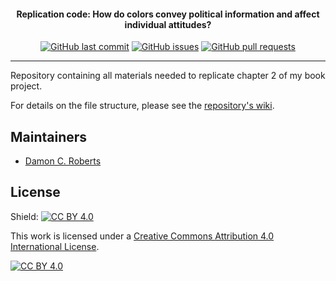 <h4 align="center">Replication code: How do colors convey political information and affect individual attitudes? </h4>
<p align="center">
    <a href="https://github.com/DamonCharlesRoberts/visual_information_and_political_participation/commits/main">
    <img src="https://img.shields.io/github/last-commit/DamonCharlesRoberts/visual_information_and_political_participation.svg?style=flat-square&logo=github&logoColor=white"
         alt="GitHub last commit"></a>
    <a href="https://github.com/DamonCharlesRoberts/visual_information_and_political_participation/issues">
    <img src="https://img.shields.io/github/issues-raw/DamonCharlesRoberts/visual_information_and_political_participation.svg?style=flat-square&logo=github&logoColor=white"
         alt="GitHub issues"></a>
    <a href="https://github.com/DamonCharlesRoberts/visual_information_and_political_participation/pulls">
    <img src="https://img.shields.io/github/issues-pr-raw/DamonCharlesRoberts/visual_information_and_political_participation.svg?style=flat-square&logo=github&logoColor=white"
         alt="GitHub pull requests"></a>
</p>

---

Repository containing all materials needed to replicate chapter 2 of my book project.


For details on the file structure, please see the [repository&#39;s wiki](https://github.com/DamonCharlesRoberts/dissertation/wiki).


## Maintainers

- [Damon C. Roberts](https://github.com/DamonCharlesRoberts)

## License

Shield: [![CC BY 4.0][cc-by-shield]][cc-by]

This work is licensed under a
[Creative Commons Attribution 4.0 International License][cc-by].

[![CC BY 4.0][cc-by-image]][cc-by]

[cc-by]: http://creativecommons.org/licenses/by/4.0/
[cc-by-image]: https://i.creativecommons.org/l/by/4.0/88x31.png
[cc-by-shield]: https://img.shields.io/badge/License-CC%20BY%204.0-lightgrey.svg
